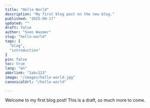 ```yaml
---
title: "Hello World"
description: "My first blog post on the new blog."
published: "2025-09-17"
updated: ""
draft: false
author: "Sven Wasmer"
slug: "hello-world"
tags: [
  "blog",
  "introduction"
]
pin: false
toc: true
lang: "en"
abbrlink: "1abc123"
image: "/images/hello-world.jpg"
canonicalUrl: "/hello-world"

---
```


Welcome to my first blog post! This is a draft, so much more to come.
